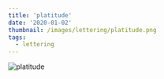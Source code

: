 ```yaml
---
title: 'platitude'
date: '2020-01-02'
thumbnail: /images/lettering/platitude.png
tags:
  - lettering
---
```


![platitude](/images/lettering/platitude.png)
